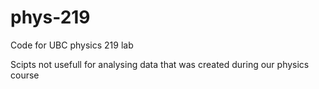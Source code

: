# phys-219
Code for UBC physics 219 lab

Scipts not usefull for analysing data that was created during our physics course

